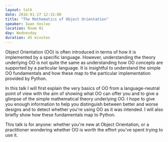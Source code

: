 ```yaml
---
layout: talk
date: 2016-01-27 12:15:00
title: "The Mathematics of Object Orientation"
speaker: Iwan Vosloo
location: Room 01
day: Wednesday
duration: 45 minutes
---
```


Object Orientation (OO) is often introduced in terms of how it is implemented
by a specific language. However, understanding the theory underlying OO is not
quite the same as understanding how OO concepts are supported by a particular
language. It is insightful to understand the simple OO fundamentals and how
these map to the particular implementation provided by Python.

In this talk I will first explain the very basics of OO from a language-neutral
point of view with the aim of showing what OO can offer you and to give a
glimpse of the simple mathematical theory underlying OO. I hope to give you
enough information to help you distinguish between better and worse designs and
to detect whether you're using OO as it was intended. I will also briefly show
how these fundamentals map to Python.

This talk is for anyone: whether you're new at Object Orientation, or a
practitioner wondering whether OO is worth the effort you've spent trying to
use it.
